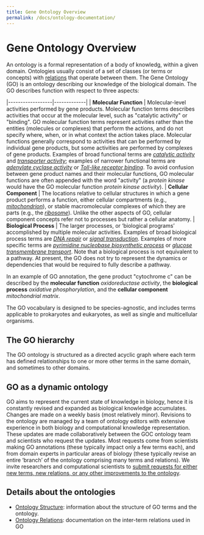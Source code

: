 ```yaml
---
title: Gene Ontology Overview
permalink: /docs/ontology-documentation/
---
```


# Gene Ontology Overview
An ontology is a formal representation of a body of knowledg, within a given domain. Ontologies usually consist of a set of classes (or terms or concepts) with [relations](/docs/ontology-relations/) that operate between them. The Gene Ontology (GO) is an ontology describing our knowledge of the biological domain. The GO describes function with respect to three aspects:

|------------------|-------------|
| **Molecular Function** | Molecular-level activities performed by gene products. Molecular function terms describes activities that occur at the molecular level, such as "catalytic activity" or "binding". GO molecular function terms represent activities rather than the entities (molecules or complexes) that perform the actions, and do not specify where, when, or in what context the action takes place. Molecular functions generally correspond to activities that can be performed by individual gene products, but some activities are performed by complexes of gene products. Examples of broad functional terms are *[catalytic activity](http://amigo.geneontology.org/amigo/term/GO:0003824)* and *[transporter activity](http://amigo.geneontology.org/amigo/term/GO:0005215)*; examples of narrower functional terms are *[adenylate cyclase activity](http://amigo.geneontology.org/amigo/term/GO:0004016)* or *[Toll-like receptor binding](http://amigo.geneontology.org/amigo/term/GO:0035325)*. To avoid confusion between gene product names and their molecular functions, GO molecular functions are often appended with the word "activity" (a *protein kinase* would have the GO molecular function *protein kinase activity*).
| **Cellular Component** | The locations relative to cellular structures in which a gene product performs a function, either cellular compartments (e.g., *[mitochondrion](http://amigo.geneontology.org/amigo/term/GO:0005739)*), or  stable macromolecular complexes of which they are parts (e.g., the *[ribosome](http://amigo.geneontology.org/amigo/term/GO:0005840)*). Unlike the other aspects of GO, cellular component concepts refer not to processes but rather a cellular anatomy.
| **Biological Process** | The larger processes, or ‘biological programs’ accomplished by multiple molecular activities. Examples of broad biological process terms are *[DNA repair](http://amigo.geneontology.org/amigo/term/GO:0006281)* or *[signal transduction](http://amigo.geneontology.org/amigo/term/GO:0007165)*. Examples of more specific terms are *[pyrimidine nucleobase biosynthetic process](http://amigo.geneontology.org/amigo/term/GO:0019856)* or *[glucose transmembrane transport](http://amigo.geneontology.org/amigo/term/GO:1904659)*. Note that a biological process is not equivalent to a pathway. At present, the GO does not try to represent the dynamics or dependencies that would be required to fully describe a pathway.

In an example of GO annotation, the gene product "cytochrome c" can be described by the **molecular function** *oxidoreductase activity*, the **biological process** *oxidative phosphorylation*, and the **cellular component** *mitochondrial matrix*.

The GO vocabulary is designed to be species-agnostic, and includes terms applicable to prokaryotes and eukaryotes, as well as single and multicellular organisms.


## The GO hierarchy
The GO ontology is structured as a directed acyclic graph where each term has defined relationships to one or more other terms in the same domain, and sometimes to other domains. 

## GO as a dynamic ontology 
GO aims to represent the current state of knowledge in biology, hence it is constantly revised and expanded as biological knowledge accumulates. Changes are made on a weekly basis (most relatively minor). Revisions to the ontology are managed by a team of ontology editors with extensive experience in both biology and computational knowledge representation. These updates are made collaboratively between the GOC ontology team and scientists who request the updates. Most requests come from scientists making GO annotations (these typically impact only a few terms each), and from domain experts in particular areas of biology (these typically revise an entire ‘branch’ of the ontology comprising many terms and relations). We invite researchers and computational scientists to [submit requests for either new terms, new relations, or any other improvements to the ontology](/docs/contributing-to-go-terms/).

## Details about the ontologies
* [Ontology Structure](/docs/ontology/): information about the structure of GO terms and the ontology.
* [Ontology Relations](/docs/ontology-relations/): documentation on the inter-term relations used in GO


